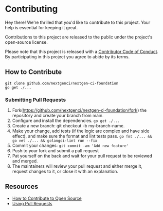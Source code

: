 # Contributing

Hey there! We're thrilled that you'd like to contribute to this project. Your help is essential for keeping it great.

Contributions to this project are released to the public under the project's open-source license.

Please note that this project is released with a [Contributor Code of Conduct](https://github.com/travix/ts-grpc-hmac/blob/main/CODE_OF_CONDUCT.md). By participating in this project you agree to abide by its terms.


## How to Contribute

```shell
git clone github.com/nextgenci/nextgen-ci-foundation
go get ./...
```

### Submitting Pull Requests
1. Fork(https://github.com/nextgenci/nextgen-ci-foundation/fork) the repository and create your branch from main.
2. Configure and install the dependencies. `go get ./...`
3. Create a new branch: git checkout -b my-branch-name.
4. Make your change, add tests (if the logic are complex and have side effect), and make sure the format and lint tests pass. `go fmt ./... && go vet ./... && golangci-lint run --fix`
5. Commit your changes: `git commit -am 'Add new feature'`
6. Push to your fork and submit a pull request
7. Pat yourself on the back and wait for your pull request to be reviewed and merged.
8. The maintainers will review your pull request and either merge it, request changes to it, or close it with an explanation. 

##  Resources

- [How to Contribute to Open Source](https://opensource.guide/how-to-contribute/)
- [Using Pull Requests](https://docs.github.com/en/pull-requests/collaborating-with-pull-requests/proposing-changes-to-your-work-with-pull-requests/about-pull-requests)
